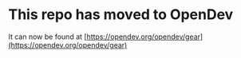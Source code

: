 # This repo has moved to OpenDev

It can now be found at [https://opendev.org/opendev/gear](https://opendev.org/opendev/gear)
